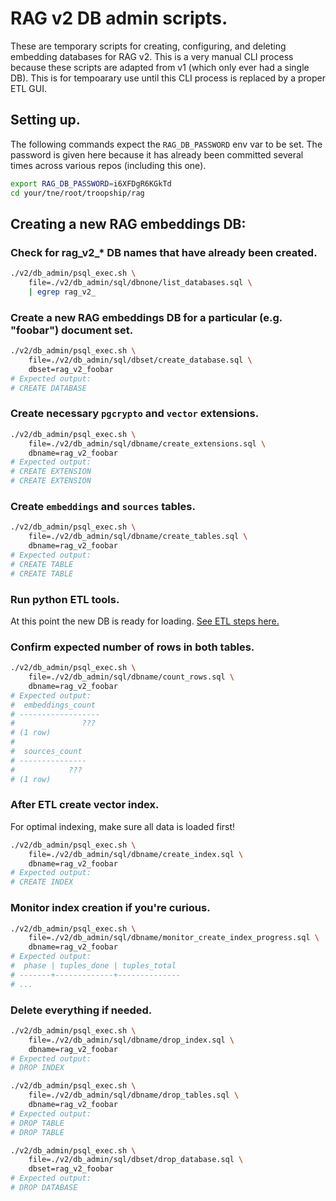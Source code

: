 # RAG v2 DB admin scripts.

These are temporary scripts for creating, configuring, and deleting embedding databases for RAG v2. This is a very manual CLI process because these scripts are adapted from v1 (which only ever had a single DB). This is for tempoarary use until this CLI process is replaced by a proper ETL GUI.

## Setting up.

The following commands expect the `RAG_DB_PASSWORD` env var to be set. The password is given here because it has already been committed several times across various repos (including this one).

```sh
export RAG_DB_PASSWORD=i6XFDgR6KGkTd
cd your/tne/root/troopship/rag
```

## Creating a new RAG embeddings DB:

### Check for rag_v2_* DB names that have already been created.

```sh
./v2/db_admin/psql_exec.sh \
    file=./v2/db_admin/sql/dbnone/list_databases.sql \
    | egrep rag_v2_
```

### Create a new RAG embeddings DB for a particular (e.g. "foobar") document set.

```sh
./v2/db_admin/psql_exec.sh \
    file=./v2/db_admin/sql/dbset/create_database.sql \
    dbset=rag_v2_foobar
# Expected output:
# CREATE DATABASE
```

### Create necessary `pgcrypto` and `vector` extensions.

```sh
./v2/db_admin/psql_exec.sh \
    file=./v2/db_admin/sql/dbname/create_extensions.sql \
    dbname=rag_v2_foobar
# Expected output:
# CREATE EXTENSION
# CREATE EXTENSION
```

### Create `embeddings` and `sources` tables.

```sh
./v2/db_admin/psql_exec.sh \
    file=./v2/db_admin/sql/dbname/create_tables.sql \
    dbname=rag_v2_foobar
# Expected output:
# CREATE TABLE
# CREATE TABLE
```

### Run python ETL tools.

At this point the new DB is ready for loading. [See ETL steps here.](../etl/README.md)

### Confirm expected number of rows in both tables.

```sh
./v2/db_admin/psql_exec.sh \
    file=./v2/db_admin/sql/dbname/count_rows.sql \
    dbname=rag_v2_foobar
# Expected output:
#  embeddings_count 
# ------------------
#               ???
# (1 row)
# 
#  sources_count 
# ---------------
#            ???
# (1 row)
```

### After ETL create vector index.

For optimal indexing, make sure all data is loaded first!

```sh
./v2/db_admin/psql_exec.sh \
    file=./v2/db_admin/sql/dbname/create_index.sql \
    dbname=rag_v2_foobar
# Expected output:
# CREATE INDEX
```

### Monitor index creation if you're curious.

```sh
./v2/db_admin/psql_exec.sh \
    file=./v2/db_admin/sql/dbname/monitor_create_index_progress.sql \
    dbname=rag_v2_foobar
# Expected output:
#  phase | tuples_done | tuples_total 
# -------+-------------+--------------
# ...
```

### Delete everything if needed.

```sh
./v2/db_admin/psql_exec.sh \
    file=./v2/db_admin/sql/dbname/drop_index.sql \
    dbname=rag_v2_foobar
# Expected output:
# DROP INDEX

./v2/db_admin/psql_exec.sh \
    file=./v2/db_admin/sql/dbname/drop_tables.sql \
    dbname=rag_v2_foobar
# Expected output:
# DROP TABLE
# DROP TABLE

./v2/db_admin/psql_exec.sh \
    file=./v2/db_admin/sql/dbset/drop_database.sql \
    dbset=rag_v2_foobar
# Expected output:
# DROP DATABASE
```
